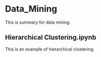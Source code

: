 # Data_Mining
This is summary for data mining.

## Hierarchical Clustering.ipynb
This is an example of hierarchical clustering.
